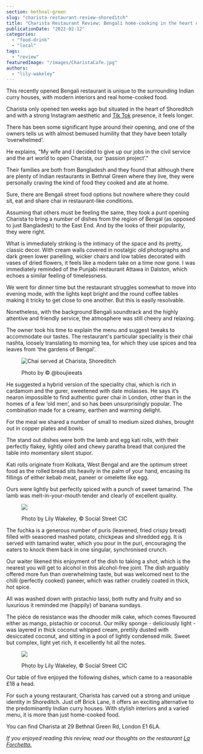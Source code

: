 ```yaml
---
section: bethnal-green
slug: "charista-restaurant-review-shoreditch"
title: "Charista Restaurant Review: Bengali home-cooking in the heart of Shoreditch"
publicationDate: "2022-02-12"
categories: 
  - "food-drink"
  - "local"
tags: 
  - "review"
featuredImage: "/images/CharistaCafe.jpg"
authors: 
  - "lily-wakeley"
---
```


This recently opened Bengali restaurant is unique to the surrounding Indian curry houses, with modern interiors and real home-cooked food.

Charista only opened ten weeks ago but situated in the heart of Shoreditch and with a strong Instagram aesthetic and [Tik Tok](https://www.tiktok.com/discover/charista-cafe) presence, it feels longer. 

There has been some significant hype around their opening, and one of the owners tells us with almost bemused humility that they have been totally ‘overwhelmed’. 

He explains, "My wife and I decided to give up our jobs in the civil service and the art world to open Charista, our ‘passion project’."

Their families are both from Bangladesh and they found that although there are plenty of Indian restaurants in Bethnal Green where they live, they were personally craving the kind of food they cooked and ate at home. 

Sure, there are Bengali street food options but nowhere where they could sit, eat and share chai in restaurant-like conditions.

Assuming that others must be feeling the same, they took a punt opening Charista to bring a number of dishes from the region of Bengal (as opposed to just Bangladesh) to the East End. And by the looks of their popularity, they were right. 

What is immediately striking is the intimacy of the space and its pretty, classic decor. With cream walls covered in nostalgic old photographs and dark green lower panelling, wicker chairs and low tables decorated with vases of dried flowers, it feels like a modern take on a time now gone. I was immediately reminded of the Punjabi restaurant Attawa in Dalston, which echoes a similar feeling of timelessness. 

We went for dinner time but the restaurant struggles somewhat to move into evening mode, with the lights kept bright and the round coffee tables making it tricky to get close to one another. But this is easily resolvable.

Nonetheless, with the background Bengali soundtrack and the highly attentive and friendly service, the atmosphere was still cheery and relaxing. 

The owner took his time to explain the menu and suggest tweaks to accommodate our tastes. The restaurant's particular speciality is their chai nashta, loosely translating to morning tea, for which they use spices and tea leaves from ‘the gardens of Bengal’. 

<figure>

![Chai served at Charista, Shoreditch](/images/Chai-@boujieeats-1024x1365.jpeg)

<figcaption>

Photo by © @boujieeats

</figcaption>

</figure>

He suggested a hybrid version of the speciality chai, which is rich in cardamom and the gurer, sweetened with date molasses. He says it’s nearon impossible to find authentic gurer chai in London, other than in the homes of a few ‘old men’, and so has been unsurprisingly popular. The combination made for a creamy, earthen and warming delight. 

For the meal we shared a number of small to medium sized dishes, brought out in copper plates and bowls. 

The stand out dishes were both the lamb and egg kati rolls, with their perfectly flakey, lightly oiled and chewy paratha bread that conjured the table into momentary silent stupor.

Kati rolls originate from Kolkata, West Bengal and are the optimum street food as the rolled bread sits heavily in the palm of your hand, encasing its fillings of either kebab meat, paneer or omelette like egg. 

Ours were lightly but perfectly spiced with a punch of sweet tamarind. The lamb was melt-in-your-mouth tender and clearly of excellent quality.

<figure>

![](/images/samosa-chaat-1024x683.jpg)

<figcaption>

Photo by Lily Wakeley, © Social Street CIC

</figcaption>

</figure>

The fuchka is a generous number of puris (leavened, fried crispy bread) filled with seasoned mashed potato, chickpeas and shredded egg. It is served with tamarind water, which you pour in the puri, encouraging the eaters to knock them back in one singular, synchronised crunch.

Our waiter likened this enjoyment of the dish to taking a shot, which is the nearest you will get to alcohol in this alcohol-free joint. The dish arguably offered more fun than overwhelming taste, but was welcomed next to the chilli (perfectly cooked) paneer, which was rather crudely coated in thick, hot spice.  

All was washed down with pistachio lassi, both nutty and fruity and so luxurious it reminded me (happily) of banana sundays. 

The piéce de resistance was the dhooder milk cake, which comes flavoured either as mango, pistachio or coconut. Our milky sponge - deliciously light - was layered in thick coconut whipped cream, prettily dusted with desiccated coconut, and sitting in a pool of lightly condensed milk. Sweet but complex, light yet rich, it excellently hit all the notes. 

<figure>

![](/images/dhoober-milk-cake-1024x683.jpg)

<figcaption>

Photo by Lily Wakeley, © Social Street CIC

</figcaption>

</figure>

Our table of five enjoyed the following dishes, which came to a reasonable £18 a head.

For such a young restaurant, Charista has carved out a strong and unique identity in Shoreditch. Just off Brick Lane, it offers an exciting alternative to the predominantly Indian curry houses. With stylish interiors and a varied menu, it is more than just home-cooked food. 

You can find Charista at 29 Bethnal Green Rd, London E1 6LA.

_If you enjoyed reading this review, read our thoughts on the restaurant [La Forchetta.](https://bethnalgreenlondon.co.uk/la-forchetta-italian-restaurant-review/)_

